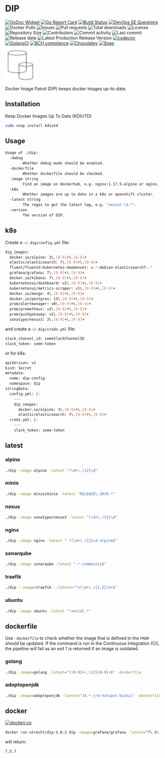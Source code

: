 # DIP

[![GoDoc Widget](https://godoc.org/github.com/030/dip?status.svg)](https://godoc.org/github.com/030/dip)
[![Go Report Card](https://goreportcard.com/badge/github.com/030/dip)](https://goreportcard.com/report/github.com/030/dip)
[![Build Status](https://travis-ci.org/030/dip.svg?branch=master)](https://travis-ci.org/030/dip)
[![DevOps SE Questions](https://img.shields.io/stackexchange/devops/t/dip.svg)](https://devops.stackexchange.com/questions/tagged/dip)
![Docker Pulls](https://img.shields.io/docker/pulls/utrecht/dip.svg)
![Issues](https://img.shields.io/github/issues-raw/030/dip.svg)
![Pull requests](https://img.shields.io/github/issues-pr-raw/030/dip.svg)
![Total downloads](https://img.shields.io/github/downloads/030/dip/total.svg)
![License](https://img.shields.io/github/license/030/dip.svg)
![Repository Size](https://img.shields.io/github/repo-size/030/dip.svg)
![Contributors](https://img.shields.io/github/contributors/030/dip.svg)
![Commit activity](https://img.shields.io/github/commit-activity/m/030/dip.svg)
![Last commit](https://img.shields.io/github/last-commit/030/dip.svg)
![Release date](https://img.shields.io/github/release-date/030/dip.svg)
![Latest Production Release Version](https://img.shields.io/github/release/030/dip.svg)
[![codecov](https://codecov.io/gh/030/dip/branch/master/graph/badge.svg)](https://codecov.io/gh/030/dip)
[![GolangCI](https://golangci.com/badges/github.com/golangci/golangci-web.svg)](https://golangci.com/r/github.com/030/dip)
[![BCH compliance](https://bettercodehub.com/edge/badge/030/dip?branch=master)](https://bettercodehub.com/results/030/dip)
[![Chocolatey](https://img.shields.io/chocolatey/dt/dip)](https://chocolatey.org/packages/dip)
[![Snap](https://snapcraft.io/kdiutd/badge.svg)](https://snapcraft.io/kdiutd)

<a href="https://dip.releasesoftwaremoreoften.com"><img src="https://github.com/030/dip/raw/master/assets/logo/logo.png" width="100"></a>

Docker Image Patrol (DIP) keeps docker images up-to-date.

## Installation

Keep Docker Images Up To Date (KDIUTD)

```bash
sudo snap install kdiutd
```

## Usage

```bash
Usage of ./dip:
  -debug
        Whether debug mode should be enabled.
  -dockerfile
        Whether dockerfile should be checked.
  -image string
        Find an image on dockerhub, e.g. nginx:1.17.5-alpine or nginx.
  -k8s
        Whether images are up to date in a k8s or openshift cluster.
  -latest string
        The regex to get the latest tag, e.g. "xenial-\d.*".
  -version
        The version of DIP.
```

## k8s

Create a `~/.dip/config.yml` file:

```bash
dip_images:
  docker.io/alpine: 3\.[0-9]+\.[0-9]+
  elastic/elasticsearch: 7\.[0-9]+\.[0-9]+
  fluent/fluentd-kubernetes-daemonset: v.*-debian-elasticsearch7-.*
  grafana/grafana: 7\.[0-9]+\.[0-9]+
  docker.io/kibana: 7\.[0-9]+\.[0-9]+
  kubernetesui/dashboard: v2\.[0-9]+\.[0-9]+
  kubernetesui/metrics-scraper: v1\.[0-9]+\.[0-9]+
  docker.io/mongo: 4\.[0-9]+\.[0-9]+
  docker.io/postgres: 13\.[0-9]+\.[0-9]+
  prom/alertmanager: v0\.[0-9]+\.[0-9]+
  prom/prometheus: v2\.[0-9]+\.[0-9]+
  prom/pushgateway: v1\.[0-9]+\.[0-9]+
  sonatype/nexus3: 3\.[0-9]+\.[0-9]+
```

and create a `~/.dip/creds.yml` file:

```bash
slack_channel_id: someSlackChannelID
slack_token: some-token
```

or for k8s:

```bash
apiVersion: v1
kind: Secret
metadata:
  name: dip-config
  namespace: dip
stringData:
  config.yml: |-
    ---
    dip_images:
      docker.io/alpine: 3\.[0-9]+\.[0-9]+
      elastic/elasticsearch: 7\.[0-9]+\.[0-9]+
  creds.yml: |-
    ---
    slack_token: some-token
```

## latest

### alpine

```bash
./dip -image alpine -latest "(\d+\.){2}\d"
```

### minio

```bash
./dip -image minio/minio -latest "RELEASE\.2019.*"
```

### nexus

```bash
./dip -image sonatype/nexus3 -latest "(\d+\.){2}\d"
```

### nginx

```bash
./dip -image nginx -latest ".*(\d+\.){2}\d-alpine$"
```

### sonarqube

```bash
./dip -image sonarqube -latest ".*-community$"
```

### traefik

```bash
./dip --image=traefik --latest="^v(\d+\.){1,2}\d+$"
```

### ubuntu

```bash
./dip -image ubuntu -latest "^xenial.*"
```

## dockerfile

Use `-dockerfile` to check whether the image that is defined in the `FROM`
should be updated. If the command is run in the Continuous Integration (CI),
the pipeline will fail as an exit 1 is returned if an image is outdated.

### golang

```bash
./dip -image=golang -latest="([0-9]+\.){2}[0-9]+$" -dockerfile
```

### adoptopenjdk

```bash
./dip -image=adoptopenjdk -latest="14.*-jre-hotspot-bionic" -dockerfile
```

## docker

[![dockeri.co](https://dockeri.co/image/utrecht/dip)](https://hub.docker.com/r/utrecht/dip)

```bash
docker run utrecht/dip:3.0.2 dip -image=grafana/grafana -latest=^7\.5\.7$
```

will return:

```bash
7.5.7
```
